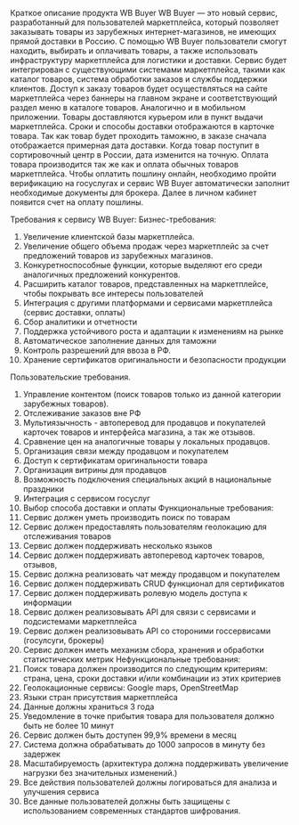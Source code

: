 Краткое описание продукта WB Buyer
WB Buyer — это новый сервис, разработанный для пользователей маркетплейса, который позволяет заказывать товары из зарубежных интернет-магазинов, не имеющих прямой доставки в Россию. С помощью WB Buyer пользователи смогут находить, выбирать и оплачивать товары, а также использовать инфраструктуру маркетплейса для логистики и доставки. Сервис будет интегрирован с существующими системами маркетплейса, такими как каталог товаров, система обработки заказов и службы поддержки клиентов.
Доступ к заказу товаров будет осуществляться на сайте маркетплейса через баннеры  на главном экране и соответствующий раздел меню в каталоге товаров. Аналогично и в мобильном приложении.
Товары доставляются курьером или в пункт выдачи маркетплейса. Сроки и способы доставки  отображаются в карточке товара. Так как товар будет проходить таможню, в заказе сначала отображается примерная дата доставки. Когда товар поступит в сортировочный центр в России, дата изменится на точную.
Оплата товара производится так же как и оплата обычных товаров маркетплейса.
Чтобы оплатить пошлину онлайн, необходимо пройти верификацию на госуслугах и сервис WB Buyer автоматически заполнит необходимые документы для брокера. Далее в личном кабинет появится счет на оплату пошлины.

Требования к сервису  WB Buyer:
Бизнес-требования:
1. Увеличение клиентской базы маркетплейса.
2. Увеличение общего объема продаж через маркетплейс за счет предложений товаров из зарубежных магазинов.
3. Конкуретноспособные функции, которые выделяют его среди аналогичных предложений конкурентов.
4. Расширить каталог товаров, представленных на маркетплейсе, чтобы покрывать все интересы пользователей
5. Интеграция с другими платформами и сервисами  маркетплейса (сервис доставки, оплаты)
7. Сбор аналитики и отчетности
8.  Поддержка устойчивого роста и адаптации к изменениям на рынке
9. Автоматическое заполнение данных для таможни
10. Контроль разрешений для ввоза в РФ.
11. Хранение сертификатов оригинальности и безопасности продукции

Пользовательские требования. 
1.  Управление контентом (поиск товаров только из данной категории зарубежных товаров).
2.  Отслеживание заказов вне РФ 
3. Мультиязычность - автоперевод для продавцов и покупателей карточек товаров и интерфейса магазина, а так же отзывов.
4. Сравнение цен на аналогичные товары у локальных продавцов.
5. Организация связи между продавцом и покупателем
6. Доступ к сертификатам оригинальности товара
7.  Организация витрины для продавцов
8. Возможность подключения специальных акций в национальные праздники
9.   Интеграция с сервисом госуслуг
10. Выбор способа доставки и оплаты
Функциональные требования:
1. Сервис должен уметь производить поиск по товарам
2. Сервис должен предоставлять пользователям геолокацию для отслеживания товаров
3. Сервис должен поддерживать несколько языков
4. Сервис должен поддерживать автоперевод карточек товаров, отзывов,
5. Сервис должна реализовать чат между продавцом и покупателем
6. Сервис должен поддерживать CRUD функционал для сертификатов
7. Сервис должен поддерживать ролевую модель доступа к информации
8. Сервис должен реализовывать API для связи с сервисами и подсистемами маркетплейса
9.  Сервис должен реализовывать API со стороними госсервисами (госулсуги, брокеры)
10. Сервис должен  иметь механизм сбора, хранения и обработки статистических метрик
Нефункциональные требования:
1. Поиск товара должен производится по следующим критериям: страна, цена, сроки доставки и/или комбинации из этих критериев
2. Геолокационные сервисы: Google maps, OpenStreetMap
3. Языки стран присутствия маркетплейса
4. Данные должны храниться 3 года
5. Уведомление в точке прибытия товара для пользователя должно быть не более 10 минут
6. Сервис должен быть доступен 99,9% времени в месяц
7. Система должна обрабатывать до 1000 запросов в минуту без задержек
8. Масштабируемость (архитектура должна поддерживать увеличение нагрузки без значительных изменений.)
9. Все действия пользователей должны логироваться для анализа и улучшения сервиса
10. Все данные пользователей должны быть защищены с использованием современных стандартов шифрования.

